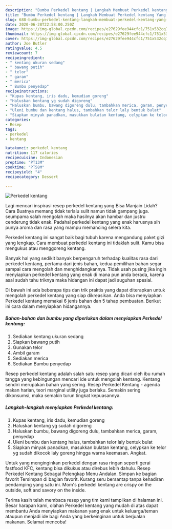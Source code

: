 ```yaml
---
description: "Bumbu Perkedel kentang | Langkah Membuat Perkedel kentang Yang Sempurna"
title: "Bumbu Perkedel kentang | Langkah Membuat Perkedel kentang Yang Sempurna"
slug: 688-bumbu-perkedel-kentang-langkah-membuat-perkedel-kentang-yang-sempurna
date: 2020-06-28T22:58:00.250Z
image: https://img-global.cpcdn.com/recipes/e27629fee944cfc1/751x532cq70/perkedel-kentang-foto-resep-utama.jpg
thumbnail: https://img-global.cpcdn.com/recipes/e27629fee944cfc1/751x532cq70/perkedel-kentang-foto-resep-utama.jpg
cover: https://img-global.cpcdn.com/recipes/e27629fee944cfc1/751x532cq70/perkedel-kentang-foto-resep-utama.jpg
author: Joe Butler
ratingvalue: 4.5
reviewcount: 7
recipeingredient:
- " kentang ukuran sedang"
- " bawang putih"
- " telor"
- " garam"
- " merica"
- " Bumbu penyedap"
recipeinstructions:
- "Kupas kentang, iris dadu, kemudian goreng"
- "Haluskan kentang yg sudah digoreng"
- "Haluskan bumbu, bawang digoreng dulu, tambahkan merica, garam, penyedap"
- "Uleni bumbu dan kentang halus, tambahkan telor laly bentuk bulat"
- "Siapkan minyak panadkan, masukkan bulatan kentang, celypkan ke telor yg sudah dikocok laly goreng hingga warna keemasan. Angkat."
categories:
- Resep
tags:
- perkedel
- kentang

katakunci: perkedel kentang 
nutrition: 117 calories
recipecuisine: Indonesian
preptime: "PT13M"
cooktime: "PT58M"
recipeyield: "4"
recipecategory: Dessert

---
```



![Perkedel kentang](https://img-global.cpcdn.com/recipes/e27629fee944cfc1/751x532cq70/perkedel-kentang-foto-resep-utama.jpg)

Lagi mencari inspirasi resep perkedel kentang yang Bisa Manjain Lidah? Cara Buatnya memang tidak terlalu sulit namun tidak gampang juga. seumpama salah mengolah maka hasilnya akan hambar dan justru cenderung tidak enak. Padahal perkedel kentang yang enak harusnya sih punya aroma dan rasa yang mampu memancing selera kita.

Perkedel kentang ini sangat baik bagi tubuh karena mengandung paket gizi yang lengkap. Cara membuat perkedel kentang ini tidaklah sulit. Kamu bisa mengukus atau menggoreng kentang.

Banyak hal yang sedikit banyak berpengaruh terhadap kualitas rasa dari perkedel kentang, pertama dari jenis bahan, kedua pemilihan bahan segar sampai cara mengolah dan menghidangkannya. Tidak usah pusing jika ingin menyiapkan perkedel kentang yang enak di mana pun anda berada, karena asal sudah tahu triknya maka hidangan ini dapat jadi suguhan spesial.


Di bawah ini ada beberapa tips dan trik praktis yang dapat diterapkan untuk mengolah perkedel kentang yang siap dikreasikan. Anda bisa menyiapkan Perkedel kentang memakai 6 jenis bahan dan 5 tahap pembuatan. Berikut ini cara dalam menyiapkan hidangannya.

<!--inarticleads1-->

##### Bahan-bahan dan bumbu yang diperlukan dalam menyiapkan Perkedel kentang:

1. Sediakan  kentang ukuran sedang
1. Siapkan  bawang putih
1. Gunakan  telor
1. Ambil  garam
1. Sediakan  merica
1. Sediakan  Bumbu penyedap


Resep perkedel kentang adalah salah satu resep yang dicari oleh ibu rumah tangga yang kebingungan mencari ide untuk mengolah kentang. Kentang sendiri merupakan bahan yang sering. Resep Perkedel Kentang - agenda makan harian, teori marginal utility juga berlaku. Semakin sering dikonsumsi, maka semakin turun tingkat kepuasannya. 

<!--inarticleads2-->

##### Langkah-langkah menyiapkan Perkedel kentang:

1. Kupas kentang, iris dadu, kemudian goreng
1. Haluskan kentang yg sudah digoreng
1. Haluskan bumbu, bawang digoreng dulu, tambahkan merica, garam, penyedap
1. Uleni bumbu dan kentang halus, tambahkan telor laly bentuk bulat
1. Siapkan minyak panadkan, masukkan bulatan kentang, celypkan ke telor yg sudah dikocok laly goreng hingga warna keemasan. Angkat.


Untuk yang menginginkan perkedel dengan rasa ringan seperti gerai fastfood KFC, kentang bisa dikukus atau direbus lebih dahulu. Resep Perkedel Kentang Sebagai Pelengkap Menu Andalan. Simpan ke bagian favorit Tersimpan di bagian favorit. Kurang seru bersantap tanpa kehadiran pendamping yang satu ini. Mom&#39;s perkedel kentang are crispy on the outside, soft and savory on the inside. 

Terima kasih telah membaca resep yang tim kami tampilkan di halaman ini. Besar harapan kami, olahan Perkedel kentang yang mudah di atas dapat membantu Anda menyiapkan makanan yang enak untuk keluarga/teman ataupun menjadi ide bagi Anda yang berkeinginan untuk berjualan makanan. Selamat mencoba!
